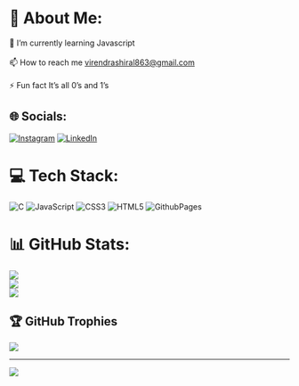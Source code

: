 # 💫 About Me:
🌱 I’m currently learning Javascript<br><br>📫 How to reach me virendrashiral863@gmail.com<br><br>⚡ Fun fact It’s all 0’s and 1’s


## 🌐 Socials:
[![Instagram](https://img.shields.io/badge/Instagram-%23E4405F.svg?logo=Instagram&logoColor=white)](https://instagram.com/virendra_s.7) [![LinkedIn](https://img.shields.io/badge/LinkedIn-%230077B5.svg?logo=linkedin&logoColor=white)](https://linkedin.com/in/Virendra_Shiral) 

# 💻 Tech Stack:
![C](https://img.shields.io/badge/c-%2300599C.svg?style=for-the-badge&logo=c&logoColor=white) ![JavaScript](https://img.shields.io/badge/javascript-%23323330.svg?style=for-the-badge&logo=javascript&logoColor=%23F7DF1E) ![CSS3](https://img.shields.io/badge/css3-%231572B6.svg?style=for-the-badge&logo=css3&logoColor=white) ![HTML5](https://img.shields.io/badge/html5-%23E34F26.svg?style=for-the-badge&logo=html5&logoColor=white) ![GithubPages](https://img.shields.io/badge/github%20pages-121013?style=for-the-badge&logo=github&logoColor=white)
# 📊 GitHub Stats:
![](https://github-readme-stats.vercel.app/api?username=virendrashiral&theme=dark&hide_border=false&include_all_commits=false&count_private=false)<br/>
![](https://github-readme-streak-stats.herokuapp.com/?user=virendrashiral&theme=dark&hide_border=false)<br/>
![](https://github-readme-stats.vercel.app/api/top-langs/?username=virendrashiral&theme=dark&hide_border=false&include_all_commits=false&count_private=false&layout=compact)

## 🏆 GitHub Trophies
![](https://github-profile-trophy.vercel.app/?username=virendrashiral&theme=radical&no-frame=false&no-bg=true&margin-w=4)

---
[![](https://visitcount.itsvg.in/api?id=virendrashiral&icon=0&color=0)](https://visitcount.itsvg.in)

<!-- Proudly created with GPRM ( https://gprm.itsvg.in ) -->
